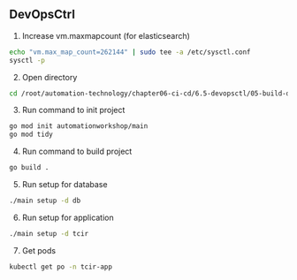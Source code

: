 ## DevOpsCtrl

1. Increase vm.maxmapcount (for elasticsearch)
```bash
echo "vm.max_map_count=262144" | sudo tee -a /etc/sysctl.conf
sysctl -p
```

2. Open directory
```bash
cd /root/automation-technology/chapter06-ci-cd/6.5-devopsctl/05-build-devopsctl
```

3. Run command to init project
```bash
go mod init automationworkshop/main
go mod tidy
```

4. Run command to build project
```bash
go build .
```

5. Run setup for database
```bash
./main setup -d db
```

6. Run setup for application
```bash
./main setup -d tcir
```

7. Get pods
```bash
kubectl get po -n tcir-app
```